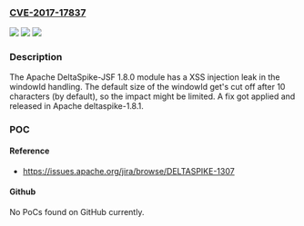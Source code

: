 ### [CVE-2017-17837](https://cve.mitre.org/cgi-bin/cvename.cgi?name=CVE-2017-17837)
![](https://img.shields.io/static/v1?label=Product&message=Apache%20DeltaSpike&color=blue)
![](https://img.shields.io/static/v1?label=Version&message=n%2Fa&color=blue)
![](https://img.shields.io/static/v1?label=Vulnerability&message=Information%20Disclosure&color=brighgreen)

### Description

The Apache DeltaSpike-JSF 1.8.0 module has a XSS injection leak in the windowId handling. The default size of the windowId get's cut off after 10 characters (by default), so the impact might be limited. A fix got applied and released in Apache deltaspike-1.8.1.

### POC

#### Reference
- https://issues.apache.org/jira/browse/DELTASPIKE-1307

#### Github
No PoCs found on GitHub currently.

